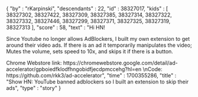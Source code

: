 {
  "by" : "rKarpinski",
  "descendants" : 22,
  "id" : 38327017,
  "kids" : [ 38327302, 38327422, 38327309, 38327385, 38327314, 38327322, 38327332, 38327446, 38327299, 38327371, 38327325, 38327319, 38327313 ],
  "score" : 58,
  "text" : "Hi HN!<p>Since Youtube no longer allows AdBlockers, I built my own extension to get around their video ads. If there is an ad it temporarily manipulates the video; Mutes the volume, sets speed to 10x, and skips it if there is a button.<p>Chrome Webstore link: https:&#x2F;&#x2F;chromewebstore.google.com&#x2F;detail&#x2F;ad-accelerator&#x2F;gpboiedfklodfhngobidfjecdpmccehg?hl=en \nCode: https:&#x2F;&#x2F;github.com&#x2F;rkk3&#x2F;ad-accelerator",
  "time" : 1700355286,
  "title" : "Show HN: YouTube banned adblockers so I built an extension to skip their ads",
  "type" : "story"
}
